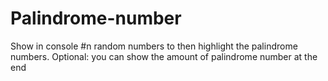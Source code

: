 # Palindrome-number
Show in console #n random numbers to then highlight the palindrome numbers.
Optional: you can show the amount of palindrome number at the end 
